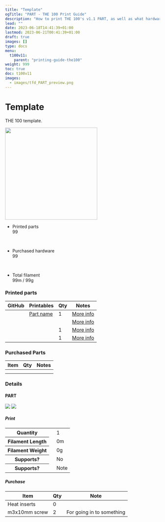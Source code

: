 ```yaml
---
title: "Template"
ogTitle: "PART - THE 100 Print Guide"
description: "How to print THE 100's v1.1 PART, as well as what hardware you need to purchase to build it."
lead: ""
date: 2023-06-18T14:41:39+01:00
lastmod: 2023-06-21T00:41:39+01:00
draft: true
images: []
type: docs
menu:
  t100v11:
    parent: "printing-guide-the100"
weight: 999
toc: true
doc: t100v11
images: 
  - images/tfd_PART_preview.png
---
```

# Template
THE 100 template.

<div class="row bd">
  <div class="col">
      <a href="images/_cad.png"><img src="images/_cad.png" width=300 class="img-thumbnail"></a>
  </div>
  <div class="col">
    <ul class="list-group">
      <li class="list-group-item d-flex justify-content-between align-items-center">
        <div class="text fw-bold">Printed parts</div>
        <div class="text">99</div>
      </li>
    </ul>
    <br>
    <ul class="list-group">
      <li class="list-group-item d-flex justify-content-between align-items-center">
        <div class="text">Purchased hardware</div>
        <div class="text">99</div>
      </li>
    </ul>   
    <br>
    <ul class="list-group">
      <li class="list-group-item d-flex justify-content-between align-items-center">
        <div class="text">Total filament</div>
        <div class="text">99m / 99g</div>
      </li>
    </ul>   
  </div>
</div>

### Printed parts
<table class="table table-sm">
  <thead>
    <tr>
      <th scope="col">GitHub</th>
      <th scope="col">Printables</th>
      <th scope="col">Qty</th>
      <th scope="col">Notes</th>
    </tr>
  </thead>
  <tbody>
    <tr>
      <td><a href=""></a></td>
      <td><a href="">Part name</a></td>
      <td>1</td>
      <td><a href="#left-gantry">More info</a></td>
    </tr>
    <tr>
      <td><a href=""></a></td>
      <td><a href=""></a></td>
      <td></td>
      <td><a href="#">More info</a></td>
    </tr>
    <tr>
      <td><a href=""></a></td>
      <td><a href=""></a></td>
      <td>1</td>
      <td><a href="#">More info</a></td>
    </tr>
    <tr>
      <td><a href=""></a></td>
      <td><a href=""></a></td>
      <td>1</td>
      <td><a href="#">More info</a></td>
    </tr>
  </tbody>
</table>

### Purchased Parts
<table class="table table-sm no-margin">
  <thead>
    <tr>
      <th scope="col">Item</th>
      <th scope="col">Qty</th>
      <th scope="col">Notes</th>
    </tr>
  </thead>
  <tbody>
    <tr>
      <td></td>
      <td></td>
      <td></td>
    </tr>
    <tr>
      <td></td>
      <td></td>
      <td></td>
    </tr>
  </tbody>
</table>

### Details

#### PART
  <a href="images/_cad.png"><img src="images/_cad.png" class="img-thumbnail align-top img-thumbnail-300h" /></a>
  <a href="images/_stl.png"><img src="images/_stl.png" class="img-thumbnail align-top img-thumbnail-300h" /></a>
##### Print
<table class="table table-striped table-hover no-margin">
  <tbody class="table-group-divider">
    <tr>
      <th scope="row" class="no-wrap">Quantity</th>
      <td> </td>
      <td>1</td>
    </tr>
    <tr>
      <th scope="row" class="no-wrap">Filament Length</th>
      <td> </td>
      <td>0m</td>
    </tr>
    <tr>
      <th scope="row" class="no-wrap">Filament Weight</th>
      <td> </td>
      <td>0g</td>
    </tr>
    <tr>
      <th scope="row" class="no-wrap">Supports?</th>
      <td> </td>
      <td>No</td>
    </tr>
    <tr>
      <th scope="row" class="no-wrap">Supports?</th>
      <td> </td>
      <td>Note</td>
    </tr>
  </tbody>
</table>

##### Purchase
<table class="table table-striped table-hover no-margin">
  <thead>
    <tr>
      <th scope="col">Item</th>
      <th scope="col">Qty</th>
      <th scope="col">Note</th>
    </tr>
  </thead>
  <tbody>
    <tr>
      <td>Heat inserts</td>
      <td>0</td>
      <td></td>
    </tr>
    <tr>
      <td>m3x10mm screw</td>
      <td>2</td>
      <td>For going in to something</td>
    </tr>
  </tbody>
</table>